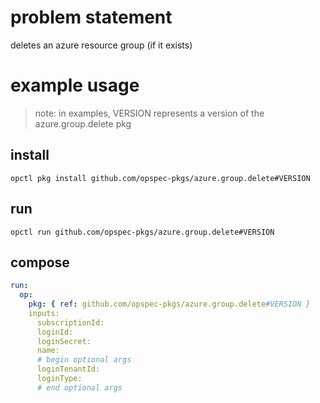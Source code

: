 # problem statement
deletes an azure resource group (if it exists)

# example usage

> note: in examples, VERSION represents a version of the azure.group.delete pkg

## install

```shell
opctl pkg install github.com/opspec-pkgs/azure.group.delete#VERSION
```

## run

```
opctl run github.com/opspec-pkgs/azure.group.delete#VERSION
```

## compose

```yaml
run:
  op:
    pkg: { ref: github.com/opspec-pkgs/azure.group.delete#VERSION }
    inputs:
      subscriptionId:
      loginId:
      loginSecret:
      name:
      # begin optional args
      loginTenantId:
      loginType:
      # end optional args
```
